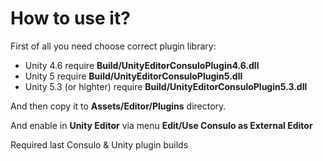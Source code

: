 # How to use it?

First of all you need choose correct plugin library:

 * Unity 4.6 require **Build/UnityEditorConsuloPlugin4.6.dll**
 * Unity 5 require **Build/UnityEditorConsuloPlugin5.dll**
 * Unity 5.3 (or highter) require **Build/UnityEditorConsuloPlugin5.3.dll**

And then copy it to **Assets/Editor/Plugins** directory.

And enable in **Unity Editor** via menu **Edit/Use Consulo as External Editor**

Required last Consulo & Unity plugin builds